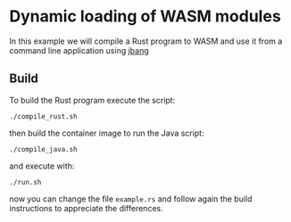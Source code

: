 # Dynamic loading of WASM modules

In this example we will compile a Rust program to WASM and use it from a command line application using [jbang](https://www.jbang.dev/)

## Build

To build the Rust program execute the script:

```
./compile_rust.sh
```

then build the container image to run the Java script:

```
./compile_java.sh
```

and execute with:

```
./run.sh
```

now you can change the file `example.rs` and follow again the build instructions to appreciate the differences.
